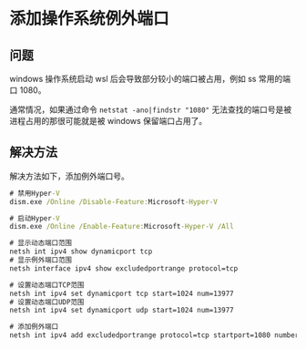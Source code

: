 # 添加操作系统例外端口


## 问题

windows 操作系统启动 wsl 后会导致部分较小的端口被占用，例如 ss 常用的端口 1080。

通常情况，如果通过命令 `netstat -ano|findstr "1080"` 无法查找的端口号是被进程占用的那很可能就是被 windows 保留端口占用了。

## 解决方法

解决方法如下，添加例外端口号。

```cmd
# 禁用Hyper-V
dism.exe /Online /Disable-Feature:Microsoft-Hyper-V

# 启动Hyper-V
dism.exe /Online /Enable-Feature:Microsoft-Hyper-V /All

# 显示动态端口范围
netsh int ipv4 show dynamicport tcp
# 显示例外端口范围
netsh interface ipv4 show excludedportrange protocol=tcp

# 设置动态端口TCP范围
netsh int ipv4 set dynamicport tcp start=1024 num=13977
# 设置动态端口UDP范围
netsh int ipv4 set dynamicport udp start=1024 num=13977

# 添加例外端口
netsh int ipv4 add excludedportrange protocol=tcp startport=1080 numberofports=1
```

